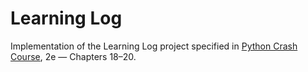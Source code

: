 # Learning Log

Implementation of the Learning Log project specified in [Python Crash Course](https://nostarch.com/pythoncrashcourse2e), 2e — Chapters 18–20.
